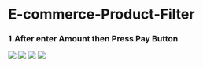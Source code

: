 # E-commerce-Product-Filter

### 1.After enter Amount then Press Pay Button
![](screensorts/1.png)
![](screensorts/2.png)
![](screensorts/3.png)
![](screensorts/4.png)
